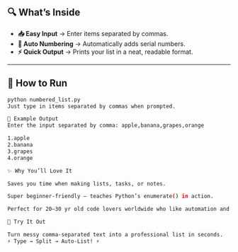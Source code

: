 

## 🔍 What’s Inside
- **📥 Easy Input** → Enter items separated by commas.  
- **🔢 Auto Numbering** → Automatically adds serial numbers.  
- **⚡ Quick Output** → Prints your list in a neat, readable format.  

---

## 🚀 How to Run
```bash
python numbered_list.py
Just type in items separated by commas when prompted.

📌 Example Output
Enter the input separated by comma: apple,banana,grapes,orange

1.apple
2.banana
3.grapes
4.orange

✨ Why You’ll Love It

Saves you time when making lists, tasks, or notes.

Super beginner-friendly — teaches Python’s enumerate() in action.

Perfect for 20–30 yr old code lovers worldwide who like automation and clean outputs.

🚀 Try It Out

Turn messy comma-separated text into a professional list in seconds.
⚡ Type → Split → Auto-List! ⚡
